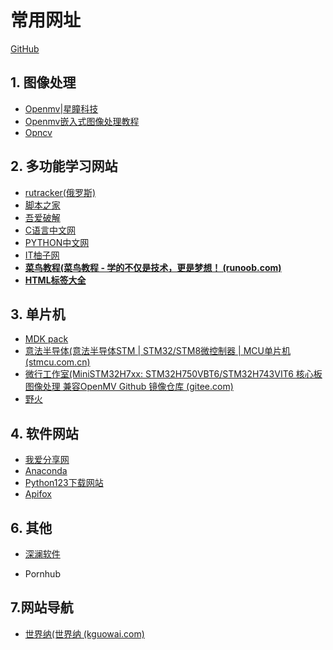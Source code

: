 # 常用网址

[GitHub](https://github.com/)

## 1. 图像处理
* [Openmv|星瞳科技](https://singtown.com/openmv/)
* [Openmv嵌入式图像处理教程](https://book.openmv.cc/)
* [Opncv](https://opencv.org/)

## 2. 多功能学习网站
* [rutracker(俄罗斯)](https://rutracker.net/forum/index.php)
* [脚本之家](https://www.jb51.net/)
* [吾爱破解](https://www.52pojie.cn/forum.php)
* [C语言中文网](http://c.biancheng.net/cpp/)
* [PYTHON中文网](https://www.python-china.com/)
* [IT柚子网](https://ityouzi.com/archives/category/develop/%e5%ad%a6%e4%b9%a0%e8%b5%84%e6%96%99)
* **[菜鸟教程(菜鸟教程 - 学的不仅是技术，更是梦想！ (runoob.com)](https://www.runoob.com/)**
* **[HTML标签大全](https://www.w3school.com.cn/tags/index.asp)**
## 3. 单片机
* [MDK pack](https://www.keil.com/dd2/pack/)
* [意法半导体(意法半导体STM | STM32/STM8微控制器 | MCU单片机 (stmcu.com.cn)](https://www.stmcu.com.cn/video/2199)
* [微行工作室(MiniSTM32H7xx: STM32H750VBT6/STM32H743VIT6 核心板 图像处理 兼容OpenMV Github 镜像仓库 (gitee.com)](https://gitee.com/WeAct-TC/MiniSTM32H7xx)
* [野火](https://doc.embedfire.com/products/link/zh/latest/index.html)

## 4. 软件网站
* [我爱分享网](http://www.zhanshaoyi.com/)
* [Anaconda](https://anaconda.org.cn/)
* [Python123下载网站](https://www.python123.io/download)
* [Apifox](https://www.apifox.cn/home.html/?utm_source=google_ads_website&gclid=EAIaIQobChMIj-6M_MLp9wIV_8QWBR2wDA3BEAEYASAAEgIg1_D_BwE)

## 6. 其他
* [深澜软件](http://10.253.0.100/srun_portal_success?ac_id=5&ssid=iCJLU&theme=basic1&url=http%3A%2F%2F10.253.0.100%2Fsrun_portal_success%3Fac_id%3D5%26ssid%3DiCJLU%26theme%3Dbasic1%26url%3Dhttp%253A%252F%252Fedge-http.microsoft.com%252Fcaptiveportal%252Fgenerate_204%26srun_domain%3D)

* Pornhub


## 7.网站导航
* [世界纳(世界纳 (kguowai.com)](http://kguowai.com/)


